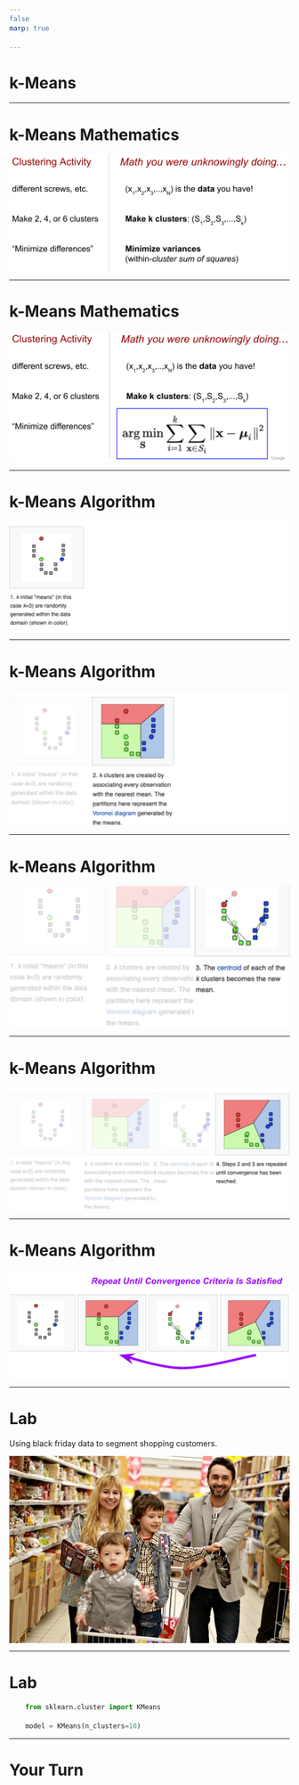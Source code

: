 ```yaml
---
false
marp: true

---
```


<style>
img[alt~="center"] {
  display: block;
  margin: 0 auto;
}
</style>

# k-Means 

<!--
k-means clustering is an unsupervised machine learning algorithm that can be used to group items into clusters.

So far we have only worked with supervised algorithms. Supervised algorithms have training data with labels that identify the numeric value or class for each item. These algorithms use labeled data to build a model that can be used to make predictions.

k-means clustering is different. The training data is not labeled. Unlabeled training data is fed into the model, which attempts to find relationships in the data and create clusters based on those relationships. Once these clusters are formed, predictions can be made about which cluster new data items belong to.

k-means is the most common clustering algorithm. You performed a k-means clustering during the screw/fastener exercise.

Let's relate k-means back to what you did in the screw/fastener exercise. 
-->

---

# k-Means Mathematics

![center](res/kmeans01.png)

<!--
The pile of screws and other fasteners on your desk made up your dataset. You can think of labeling each screw as x_{1}, x_{2}, ... x_{n}. So the total number of items in your pile was n. 

When you were asked to make 2, 4, or 6 clusters, this played the role of k. This is a hyperparameter of the model. 

Finally, you were trying to create clusters with "similar" items. That is they shared some traits. You may have chose a distance metric based on color (dark screw in one cluster, chrome screw in another, etc.). Or based on shape (1in screws in one cluster, 2in screws in another, etc.). These choices played the role of your distance metric. When doing grouping similar items, you were attempting to minimize the variance within each cluster. 

Image Details:
* [kmeans01.png](http://www.google.com): Copyright Google
-->

---

# k-Means Mathematics

![center](res/kmeans02.png)

<!--
More formally, this is the actual mathematical formula for minimizing the variance within each cluster. 

Image Details:
* [kmeans02.png](http://www.google.com): Copyright Google
-->

---

# k-Means Algorithm

![center](res/kmeans03.png)

<!--
Let's take a closer look at each step in the k-means algorithm. 

We choose our hyperparamter k (i.e. the number of clusters). In this case, k = 3. Then three points are randomly generated within the data. These are our initial "means" often called "centroids." 

Image Details:
* [kmeans03.png](https://brilliant.org/wiki/k-means-clustering/): Unlicensed
-->

---


# k-Means Algorithm

![center](res/kmeans04.png)

<!--
Now, clusters are created around each of those three means. Every datapoint is put into a cluster based on which of the three centroids it's closest to, where close is defined by our distance metric. In this problem, the distance metric is just Euclidean distance in the plane. 

Image Details:
* [kmeans04.png](https://brilliant.org/wiki/k-means-clustering/): Unlicensed
-->

---


# k-Means Algorithm

![center](res/kmeans05.png)

<!--
We now have three clusters. But if we just stopped here, then the model wouldn't be a "learning algorithm." The task now is to iteratively refine the model. 

We compute the arithmetic mean of each of the three clusters. These values become the new centroids. Again, every datapoint is put into a cluster based on which of the three centroids it's closest to. 

Image Details:
* [kmeans05.png](https://brilliant.org/wiki/k-means-clustering/): Unlicensed
-->

---

# k-Means Algorithm

![center](res/kmeans06.png)

<!--
Again, every datapoint is put into a cluster based on which of the three centroids it's closest to.

Image Details:
* [kmeans06.png](https://brilliant.org/wiki/k-means-clustering/): Unlicensed
-->

---

# k-Means Algorithm

![center](res/kmeans07.png)

<!--
We repeat steps two and three (recalculating the centroids and reclustering around those centroids) until convergence is reached. Convergence is typically measured by very little or no change in the centroids. In other words, the assignment of datapoints to clusters is not changing with more iterations. 

Image Details:
* [kmeans07.png](https://brilliant.org/wiki/k-means-clustering/): Unlicensed
-->

---

# Lab

Using black friday data to segment shopping customers.

![center](res/blackfriday.jpg)

<!--
Businesses often segment their customers into groups for marketing purposes. Often these segments are based on some characteristic of the customer: age, gender, spending bracket, etc. These segments are created based on assumptions that marketers have about their customers.

In this example we will use k-means clustering to find customer segments instead of relying on traditional segmentation methods.

Image Details:
* [blackfriday.jpg](https://pixabay.com/photos/family-shopping-center-purchase-2923690/): Pixabay License

-->

---

# Lab

```python
    from sklearn.cluster import KMeans

    model = KMeans(n_clusters=10)
```

<!--

There are many hyperparameters that we can set when using sci-kit learn's KMeans function. But n_clusters is the most important as it denotes the number of clusters (i.e. centroids) we want. 

You can see more details in sci-kit learn's documentation. 

https://scikit-learn.org/stable/modules/generated/sklearn.cluster.KMeans.html

-->
---

# Your Turn

<!--
Now let's explore the k-Means lab.
-->
